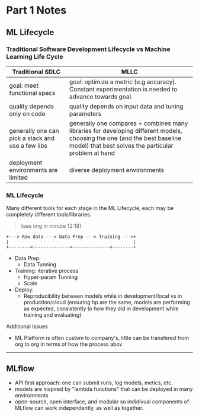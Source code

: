 # Part 1 Notes


## ML Lifecycle

### Traditional Software Development Lifecycle vs Machine Learning Life Cycle

| Traditional SDLC                         |  MLLC  |
|------------------------------------------|--------|
| goal: meet functional specs              | goal: optimize a metric (e.g accuracy). Constant experimentation is needed to advance towards goal.  |
| quality depends only on code             | quality depends on input data and tuning parameters  |
| generally one can pick a stack and use a few libs | generally one compares + combines many libraries for developing different models, choosing the one (and the best baseline model) that best solves the particular problem at hand  |
| deployment environments are limited      | diverse deployment environments  |


### ML Lifecycle

Many different tools for each stage in the ML Lifecycle, each may be completely
different tools/libraries.

> (see img in minute 12:18)


    +---> Raw data ---> Data Prep ---> Training --->+
    |                                               |
    +--------<--------------<--------------<--------+


- Data Prep: 
    - Data Tunning
- Training: iterative process
    - Hyper-param Tunning
    - Scale
- Deploy:
    - Reproducibility between models while in development/local vs in production/cloud
      (ensuring hp are the same, models are performing as expected, consistently to how they did in development while training and evaluating)

Additional Issues

- ML Platform is often custom to company's, little can be transfered from org to org in terms of how the process abov


----


## MLflow


- API first approach: one can submit runs, log models, metics, etc.
- models are inspired by "lambda functions" that can be deployed in many environments
- open-source, open interface, and modular so indidivual components of MLflow can work independently, as well as together.
